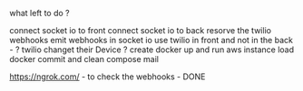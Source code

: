what left to do ?

connect socket io to front
connect socket io to back 
resorve the twilio webhooks 
emit webhooks in socket io
use twilio in front and not in the back - ? twilio changet their Device ?
create docker
up and run aws instance
load docker
commit and clean 
compose mail 


https://ngrok.com/ - to check the webhooks - DONE


